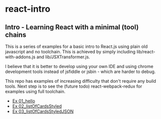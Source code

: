 # react-intro

## Intro - Learning React with a minimal (tool) chains

This is a series of examples for a basic intro to React.js using plain old javascript and no toolchain.
This is achieved by simply including lib/react-with-addons.js and lib/JSXTransformer.js.

I believe that it is better to develop using your own IDE and using chrome development tools instead of jsfiddle or jsbin - which are harder to debug.

This repo has examples of increasing difficulty that don't require any build tools. 
Next step is to see the (future todo) react-webpack-redux for examples using full toolchain.


* [Ex 01_hello](01_hello/READE.md)
* [Ex 02_listOfCardsStyled](02_listOfCardsStyled/READE.md)
* [Ex 03_listOfCardsStyledJSON](03_listOfCardsStyledJSON/READE.md)


